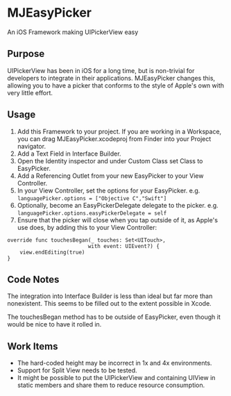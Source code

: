 # MJEasyPicker

An iOS Framework making UIPickerView easy

## Purpose
UIPickerView has been in iOS for a long time, but is non-trivial for developers
to integrate in their applications.  MJEasyPicker changes this, allowing you to
have a picker that conforms to the style of Apple's own with very little effort.

## Usage
1. Add this Framework to your project.  If you are working in a Workspace, you can drag MJEasyPicker.xcodeproj from Finder into your Project navigator.
2. Add a Text Field in Interface Builder.
3. Open the Identity inspector and under Custom Class set Class to EasyPicker.
4. Add a Referencing Outlet from your new EasyPicker to your View Controller.
5. In your View Controller, set the options for your EasyPicker.  e.g. `languagePicker.options = ["Objective C","Swift"]`
6. Optionally, become an EasyPickerDelegate delegate to the picker.  e.g. `languagePicker.options.easyPickerDelegate = self`
7. Ensure that the picker will close when you tap outside of it, as Apple's use does, by adding this to your View Controller:

```
override func touchesBegan(_ touches: Set<UITouch>,
                          with event: UIEvent?) {
	view.endEditing(true)
}
```


## Code Notes
The integration into Interface Builder is less than ideal but far more than nonexistent.  This seems to be filled out to the extent possible in Xcode.

The touchesBegan method has to be outside of EasyPicker, even though it would be nice to have it rolled in.

## Work Items
* The hard-coded height may be incorrect in 1x and 4x environments.
* Support for Split View needs to be tested.
* It might be possible to put the UIPickerView and containing UIView in static members and share them to reduce resource consumption.
